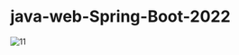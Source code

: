 # java-web-Spring-Boot-2022


![11](https://user-images.githubusercontent.com/79285480/148471657-bbb281f2-ff67-4901-bad4-0b18319e0338.png)
